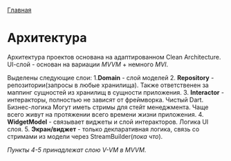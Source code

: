[Главная](../main.md)

Архитектура
===========

Архитектура проектов основана на адаптированном Clean Architecture.
UI-cлой - основан на вариации *MVVM* + немного *MVI*.

Выделены следующие слои:
1.**Domain** - слой моделей
2. **Repository** - репозитории(запросы в любые хранилища). Также ответственен за маппинг сущностей из хранилищ в сущности приложения.
3. **Interactor** - интеракторы, полностью не зависят от  фреймворка. Чистый Dart. Бизнес-логика
    Могут иметь стримы для стейт менеджмента. Чаще всего живут на протяжении всего времени жизни приложения.
4. **WidgetModel** - связывает виджеты и слой интеракторов. Логика UI слоя.
5. **Экран/виджет** - только декларативная логика, связь со стримами из модели через StreamBuilder(*пока что*).

*Пункты 4-5 принадлежат слою V-VM в MVVM.*
